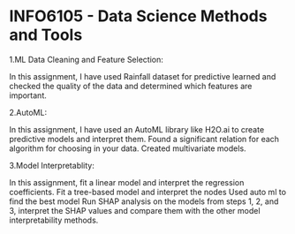 
# INFO6105 - Data Science Methods and Tools

1.ML Data Cleaning and Feature Selection:

In this assignment, I have used Rainfall dataset for predictive learned and checked the quality of the data and determined which features are important.

2.AutoML:

In this assignment, I have used an AutoML library like H2O.ai to create predictive models and interpret them. Found a significant relation for each algorithm for choosing in your data. Created multivariate models.

3.Model Interpretablity:

In this assignment, fit a linear model and interpret the regression coefficients. 
Fit a tree-based model and interpret the nodes
Used auto ml to find the best model
Run SHAP analysis on the models from steps 1, 2, and 3,   interpret the SHAP values and compare them with the other model interpretability methods.





